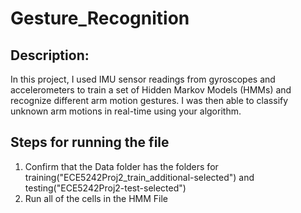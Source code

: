 # Gesture_Recognition
## Description:
In this project, I used IMU sensor readings from gyroscopes and accelerometers to train a set of
Hidden Markov Models (HMMs) and recognize different arm motion gestures. I was then able to
classify unknown arm motions in real-time using your algorithm.

## Steps for running the file
1. Confirm that the Data folder has the folders for training("ECE5242Proj2_train_additional-selected") and testing("ECE5242Proj2-test-selected")
2. Run all of the cells in the HMM File